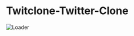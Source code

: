 # Twitclone-Twitter-Clone


![Loader](https://gifdb.com/images/thumbnail/buffering-loading-icon-moving-h9m8b9idk9tpksry.gif)
